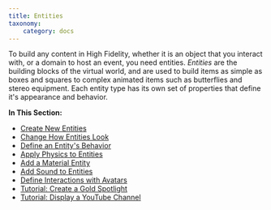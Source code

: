 ```yaml
---
title: Entities
taxonomy:
    category: docs
---
```


To build any content in High Fidelity, whether it is an object that you interact with, or a domain to host an event, you need entities. *Entities* are the building blocks of the virtual world, and are used to build items as simple as boxes and squares to complex animated items such as butterflies and stereo equipment. Each entity type has its own set of properties that define it's appearance and behavior. 

**In This Section:**

* [Create New Entities](./create-entities)
* [Change How Entities Look](./entity-appearance)
* [Define an Entity's Behavior](./entity-behavior)
* [Apply Physics to Entities](./entity-physics)
* [Add a Material Entity](./material-entity)
* [Add Sound to Entities](./add-sounds)
* [Define Interactions with Avatars](./avatar-interactions)
* [Tutorial: Create a Gold Spotlight](./create-spotlight)
* [Tutorial: Display a YouTube Channel](./display-youtube)